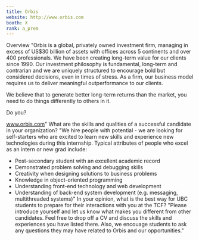 ```yaml
---
title: Orbis
website: http://www.orbis.com
booth: X
rank: a_prem
---
```

Overview
"Orbis is a global, privately owned investment firm, managing in excess of US$30 billion of assets with offices across 5 continents and over 400 professionals. We have been creating long-term value for our clients since 1990. Our investment philosophy is fundamental, long-term and contrarian and we are uniquely structured to encourage bold but considered decisions, even in times of stress. As a firm, our business model requires us to deliver meaningful outperformance to our clients. 

We believe that to generate better long-term returns than the market, you need to do things differently to others in it.

Do you? 

www.orbis.com"
What are the skills and qualities of a successful candidate in your organization?
"We hire people with potential - we are looking for self-starters who are excited to learn new skills and experience new technologies during this internship. Typical attributes of people who excel as an intern or new grad include:

- Post-secondary student with an excellent academic record
- Demonstrated problem solving and debugging skills
- Creativity when designing solutions to business problems
- Knowledge in object-oriented programming
- Understanding front-end technology and web development
- Understanding of back-end system development (e.g. messaging, multithreaded systems)"
In your opinion, what is the best way for UBC students to prepare for their interactions with you at the TCF?
"Please introduce yourself and let us know what makes you different from other candidates. Feel free to drop off a CV and discuss the skills and experiences you have listed there. Also, we encouage students to ask any questions they may have related to Orbis and our opportunities."
